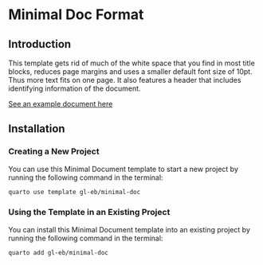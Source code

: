 # Minimal Doc Format

## Introduction

This template gets rid of much of the white space that you find in most title blocks, reduces page margins and uses a smaller default font size of 10pt.
Thus more text fits on one page.
It also features a header that includes identifying information of the document.

[See an example document here](template.pdf)

## Installation

### Creating a New Project

You can use this Minimal Document template to start a new project by running the following command in the terminal:

```bash
quarto use template gl-eb/minimal-doc
```

### Using the Template in an Existing Project

You can install this Minimal Document template into an existing project by running the following command in the terminal:

```bash
quarto add gl-eb/minimal-doc
```
